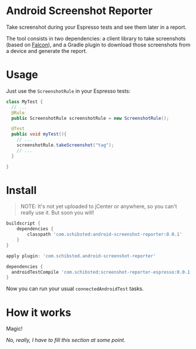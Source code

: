 # Android Screenshot Reporter

Take screenshot during your Espresso tests and see them later in a report.

The tool consists in two dependencies: a client library to take screenshots (based on [Falcon](https://github.com/jraska/Falcon)),
and a Gradle plugin to download those screenshots from a device and generate the report.

# Usage

Just use the `ScreenshotRule` in your Espresso tests:

```java
class MyTest {
  // ...
  @Rule
  public ScreenshotRule screenshotRule = new ScreenshotRule();

  @Test
  public void myTest(){
    // ...
    screenshotRule.takeScreenshot("tag");
    // ...
  }

}
```

# Install


> NOTE: It's not yet uploaded to jCenter or anywhere, so you can't really use it. But soon you will!

```gradle
buildscript {
    dependencies {
        classpath 'com.schibsted:android-screenshot-reporter:0.0.1'
    }
}

apply plugin: 'com.schibsted.android-screenshot-reporter'

dependencies {
  androidTestCompile 'com.schibsted:screenshot-reporter-espresso:0.0.1'
}
```

Now you can run your usual `connectedAndroidTest` tasks.

# How it works

Magic!

_No, really, I have to fill this section at some point._
